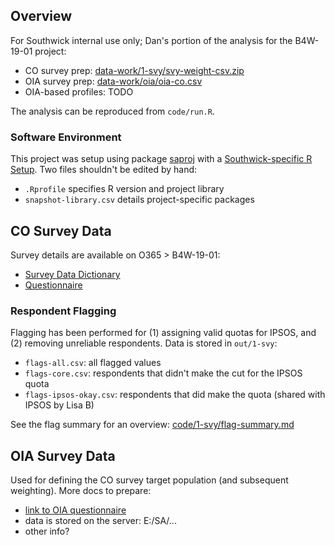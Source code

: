
## Overview

For Southwick internal use only; Dan's portion of the analysis for the B4W-19-01 project:

- CO survey prep: [data-work/1-svy/svy-weight-csv.zip](data-work/1-svy/svy-weight-csv.zip)
- OIA survey prep: [data-work/oia/oia-co.csv](data-work/oia/oia-co.csv)
- OIA-based profiles: TODO

The analysis can be reproduced from `code/run.R`.

### Software Environment

This project was setup using package [saproj](https://github.com/southwick-associates/saproj) with a [Southwick-specific R Setup](https://github.com/southwick-associates/R-setup). Two files shouldn't be edited by hand:

- `.Rprofile` specifies R version and project library
- `snapshot-library.csv` details project-specific packages

## CO Survey Data

Survey details are available on O365 > B4W-19-01:

- [Survey Data Dictionary](https://southwickassociatesinc.sharepoint.com/:x:/s/B4W-19-01/EUfzP3tm7O5Kpim_RuhzFzABWy7W_i-17pSKllDirAeU9g?e=LAeALG)
- [Questionnaire](https://southwickassociatesinc.sharepoint.com/:w:/s/B4W-19-01/ESlQqzDJbg5BplbAPakEnoEBL8F7pUZLftXywcK4F01exA?e=hfEiig)

### Respondent Flagging

Flagging has been performed for (1) assigning valid quotas for IPSOS, and (2) removing unreliable respondents. Data is stored in `out/1-svy`:

- `flags-all.csv`: all flagged values
- `flags-core.csv`: respondents that didn't make the cut for the IPSOS quota
- `flags-ipsos-okay.csv`: respondents that did make the quota (shared with IPSOS by Lisa B)

See the flag summary for an overview:  [code/1-svy/flag-summary.md](code/1-svy/flag-summary.md)

## OIA Survey Data

Used for defining the CO survey target population (and subsequent weighting). More docs to prepare:

- [link to OIA questionnaire](https://southwickassociatesinc.sharepoint.com/:w:/s/oia2016-001recreationeconreport/EbI0t01qsPdHtU1GFu5o0ukBovyynTC6IqkskwEAbgSJxQ?e=uuJI6d)
- data is stored on the server: E:/SA/...
- other info?
